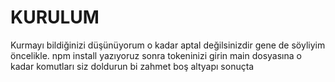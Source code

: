 # KURULUM

Kurmayı bildiğinizi düşünüyorum o kadar aptal değilsinizdir gene de söyliyim öncelikle.
npm install
yazıyoruz sonra tokeninizi girin main dosyasına o kadar komutları siz doldurun bi zahmet boş altyapı sonuçta 
